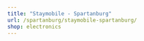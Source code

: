 ```yaml
---
title: "Staymobile - Spartanburg"
url: /spartanburg/staymobile-spartanburg/
shop: electronics
---
```


